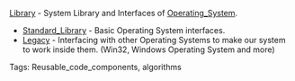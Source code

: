 [Library](../Library/) - System Library and Interfaces of [Operating_System](./).
* [Standard_Library](./Standard_Library/) - Basic Operating System interfaces.
* [Legacy](./Legacy/) - Interfacing with other Operating Systems to make our system to work inside them. (Win32, Windows Operating System and more)

Tags: Reusable_code_components, algorithms
